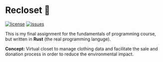 # Recloset :crab:
[![license](https://img.shields.io/github/license/thewillyan/recloset)](https://github.com/thewillyan/recloset/blob/main/LICENSE)
[![issues](https://img.shields.io/github/issues/thewillyan/recloset)](https://github.com/thewillyan/recloset/issues)

This is my final assignment for the fundamentals of programming course, but 
written in **Rust** (the real programming languge).

**Concept:** Virtual closet to manage clothing data and facilitate the sale and 
donation process in order to reduce the environmental impact.
